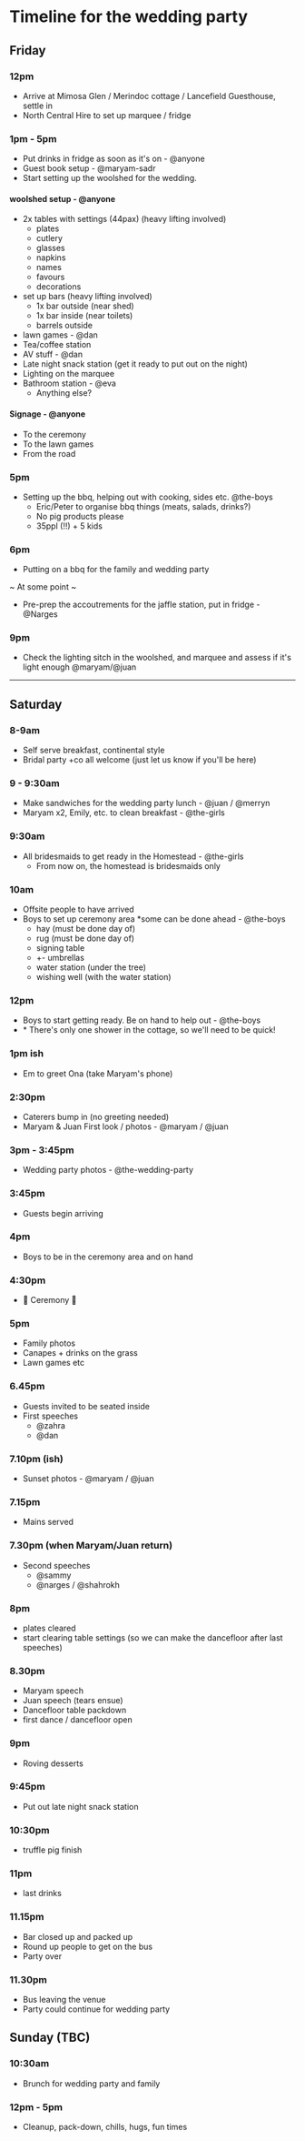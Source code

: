Timeline for the wedding party
==============================

## Friday

### 12pm
- Arrive at Mimosa Glen / Merindoc cottage / Lancefield Guesthouse, settle in
- North Central Hire to set up marquee / fridge

### 1pm - 5pm
- Put drinks in fridge as soon as it's on - @anyone
- Guest book setup - @maryam-sadr
- Start setting up the woolshed for the wedding.

#### woolshed setup - @anyone
- 2x tables with settings (44pax) (heavy lifting involved)
  - plates
  - cutlery
  - glasses
  - napkins
  - names
  - favours
  - decorations
- set up bars (heavy lifting involved)
  - 1x bar outside (near shed)
  - 1x bar inside (near toilets)
  - barrels outside
- lawn games - @dan
- Tea/coffee station
- AV stuff - @dan
- Late night snack station (get it ready to put out on the night)
- Lighting on the marquee
- Bathroom station - @eva
  - Anything else?
#### Signage - @anyone
  - To the ceremony
  - To the lawn games
  - From the road

### 5pm
- Setting up the bbq, helping out with cooking, sides etc. @the-boys
  - Eric/Peter to organise bbq things (meats, salads, drinks?)
  - No pig products please
  - 35ppl (!!) + 5 kids

### 6pm
- Putting on a bbq for the family and wedding party

~ At some point ~
- Pre-prep the accoutrements for the jaffle station, put in fridge - @Narges

### 9pm
- Check the lighting sitch in the woolshed, and marquee and assess if it's light enough @maryam/@juan

--------

## Saturday

### 8-9am
- Self serve breakfast, continental style
- Bridal party +co all welcome (just let us know if you'll be here)

### 9 - 9:30am
- Make sandwiches for the wedding party lunch - @juan / @merryn
- Maryam x2, Emily, etc. to clean breakfast - @the-girls

### 9:30am
- All bridesmaids to get ready in the Homestead - @the-girls
  - From now on, the homestead is bridesmaids only

### 10am
- Offsite people to have arrived
- Boys to set up ceremony area *some can be done ahead - @the-boys
  - hay (must be done day of)
  - rug (must be done day of)
  - signing table
  - +- umbrellas
  - water station (under the tree)
  - wishing well (with the water station)

### 12pm
- Boys to start getting ready. Be on hand to help out - @the-boys
- \* There's only one shower in the cottage, so we'll need to be quick!

### 1pm ish
- Em to greet Ona (take Maryam's phone)

### 2:30pm
- Caterers bump in (no greeting needed)
- Maryam & Juan First look / photos - @maryam / @juan

### 3pm - 3:45pm
- Wedding party photos - @the-wedding-party

### 3:45pm
- Guests begin arriving

### 4pm
- Boys to be in the ceremony area and on hand

### 4:30pm
- 🔔 Ceremony 🔔

### 5pm
- Family photos
- Canapes + drinks on the grass
- Lawn games etc

### 6.45pm
- Guests invited to be seated inside
- First speeches
  - @zahra
  - @dan

### 7.10pm (ish)
- Sunset photos - @maryam / @juan

### 7.15pm
- Mains served

### 7.30pm (when Maryam/Juan return)
- Second speeches
  - @sammy
  - @narges / @shahrokh

### 8pm
- plates cleared
- start clearing table settings (so we can make the dancefloor after last speeches)

### 8.30pm
- Maryam speech
- Juan speech (tears ensue)
- Dancefloor table packdown
- first dance / dancefloor open

### 9pm
- Roving desserts

### 9:45pm
- Put out late night snack station

### 10:30pm
- truffle pig finish

### 11pm
- last drinks

### 11.15pm
- Bar closed up and packed up
- Round up people to get on the bus
- Party over

### 11.30pm
- Bus leaving the venue
- Party could continue for wedding party


## Sunday (TBC)

### 10:30am
- Brunch for wedding party and family

### 12pm - 5pm
- Cleanup, pack-down, chills, hugs, fun times

